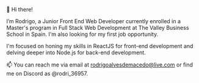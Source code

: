 👋 Hi there!

I’m Rodrigo, a Junior Front End Web Developer currently enrolled in a Master's program in Full Stack Web Development at The Valley Business School in Spain. I'm also looking for my first job opportunity.

I'm focused on honing my skills in ReactJS for front-end development and delving deeper into Node.js for back-end development.

📫 You can reach me via email at rodrigoalvesdemacedo@live.com or find me on Discord as @rodri_36957.


<!---
macedo-rodrigo/macedo-rodrigo is a ✨ special ✨ repository because its `README.md` (this file) appears on your GitHub profile.
You can click the Preview link to take a look at your changes.
--->
